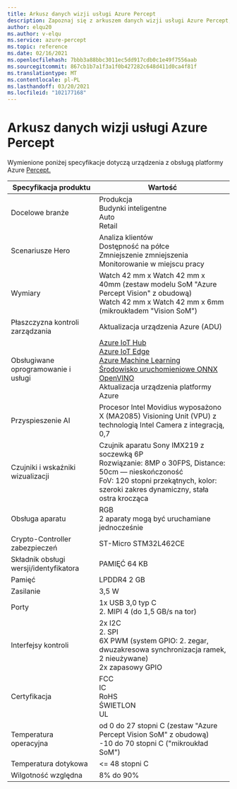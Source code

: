 ```yaml
---
title: Arkusz danych wizji usługi Azure Percept
description: Zapoznaj się z arkuszem danych wizji usługi Azure Percept, aby uzyskać szczegółowe specyfikacje urządzeń
author: elqu20
ms.author: v-elqu
ms.service: azure-percept
ms.topic: reference
ms.date: 02/16/2021
ms.openlocfilehash: 7bbb3a88bbc3011ec5dd917cdb0c1e49f7556aab
ms.sourcegitcommit: 867cb1b7a1f3a1f0b427282c648d411d0ca4f81f
ms.translationtype: MT
ms.contentlocale: pl-PL
ms.lasthandoff: 03/20/2021
ms.locfileid: "102177168"
---
```

# <a name="azure-percept-vision-datasheet"></a>Arkusz danych wizji usługi Azure Percept

Wymienione poniżej specyfikacje dotyczą urządzenia z obsługą platformy Azure [Percept.](./azure-percept-dk-datasheet.md)

|Specyfikacja produktu           |Wartość     |
|--------------------------------|---------------------|
|Docelowe branże               |Produkcja <br> Budynki inteligentne <br> Auto <br> Retail |
|Scenariusze Hero                  |Analiza klientów <br> Dostępność na półce <br> Zmniejszenie zmniejszenia <br> Monitorowanie w miejscu pracy|
|Wymiary                      |Watch 42 mm x Watch 42 mm x 40mm (zestaw modelu SoM "Azure Percept Vision" z obudową) <br> Watch 42 mm x Watch 42 mm x 6mm (mikroukładem "Vision SoM")|
|Płaszczyzna kontroli zarządzania        |Aktualizacja urządzenia Azure (ADU)          |
|Obsługiwane oprogramowanie i usługi |[Azure IoT Hub](https://azure.microsoft.com/services/iot-hub/) <br> [Azure IoT Edge](https://azure.microsoft.com/services/iot-edge/) <br> [Azure Machine Learning](https://azure.microsoft.com/services/machine-learning/) <br> [Środowisko uruchomieniowe ONNX](https://www.onnxruntime.ai/) <br> [OpenVINO](https://docs.openvinotoolkit.org/latest/index.html) <br> Aktualizacja urządzenia platformy Azure |
|Przyspieszenie AI                 |Procesor Intel Movidius wyposażono X (MA2085) Visioning Unit (VPU) z technologią Intel Camera z integracją, 0,7 |
|Czujniki i wskaźniki wizualizacji   |Czujnik aparatu Sony IMX219 z soczewką 6P<br>Rozwiązanie: 8MP o 30FPS, Distance: 50cm — nieskończoność<br>FoV: 120 stopni przekątnych, kolor: szeroki zakres dynamiczny, stała ostra krocząca|
|Obsługa aparatu                  |RGB <br> 2 aparaty mogą być uruchamiane jednocześnie |
|Crypto-Controller zabezpieczeń      |ST-Micro STM32L462CE      |
|Składnik obsługi wersji/identyfikatora       |PAMIĘĆ 64 KB |
|Pamięć                          |LPDDR4 2 GB     |
|Zasilanie                           |3,5 W     |
|Porty                           |1x USB 3,0 typ C <br> 2. MIPI 4 (do 1,5 GB/s na tor)     |
|Interfejsy kontroli              |2x I2C <br> 2. SPI <br> 6X PWM (system GPIO: 2. zegar, dwuzakresowa synchronizacja ramek, 2 nieużywane) <br> 2x zapasowy GPIO |
|Certyfikacja                   |FCC <br> IC <br> RoHS <br> ŚWIETLON <br> UL   |
|Temperatura operacyjna           |od 0 do 27 stopni C (zestaw "Azure Percept Vision SoM" z obudową) <br> -10 do 70 stopni C ("mikroukład SoM") |
|Temperatura dotykowa               |<= 48 stopni C |
|Wilgotność względna               |8% do 90%    |
